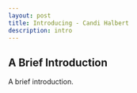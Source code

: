 ```yaml
---
layout: post
title: Introducing - Candi Halbert
description: intro
---
```


## A Brief Introduction

A brief introduction.